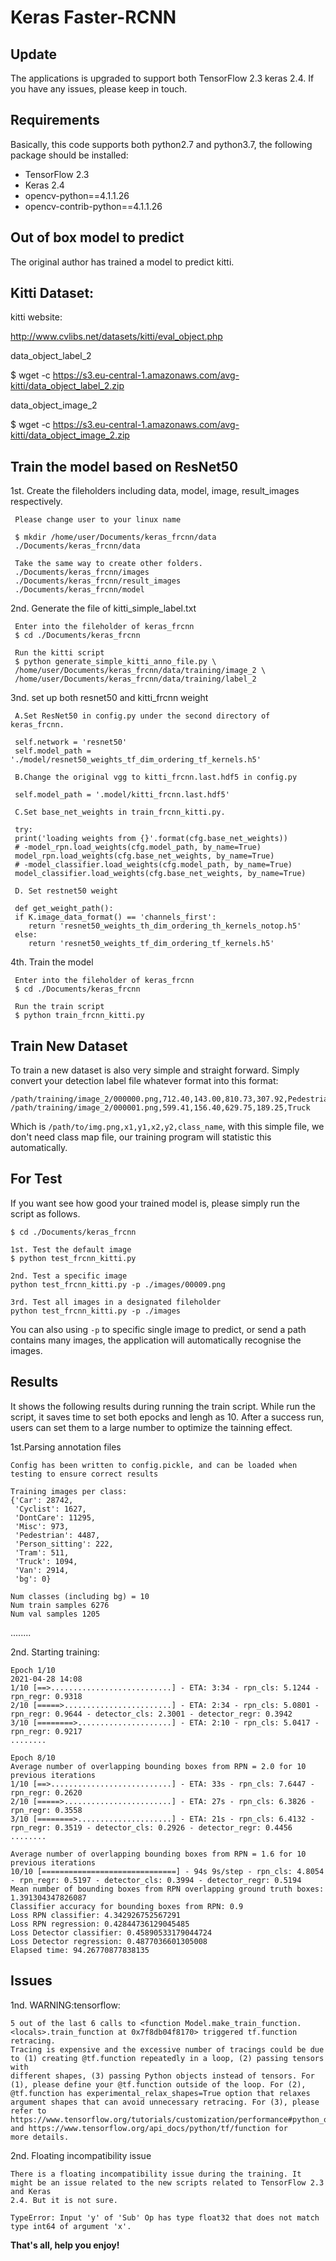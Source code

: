 # Keras Faster-RCNN

## Update

The applications is upgraded to support both TensorFlow 2.3 keras 2.4. If you have any issues, please keep in touch. 

## Requirements

Basically, this code supports both python2.7 and python3.7, the following package should be installed:

* TensorFlow 2.3
* Keras 2.4
* opencv-python==4.1.1.26
* opencv-contrib-python==4.1.1.26

## Out of box model to predict

The original author has trained a model to predict kitti.  

## Kitti Dataset:

kitti website: 

http://www.cvlibs.net/datasets/kitti/eval_object.php

data_object_label_2

$ wget -c https://s3.eu-central-1.amazonaws.com/avg-kitti/data_object_label_2.zip

data_object_image_2

$ wget -c https://s3.eu-central-1.amazonaws.com/avg-kitti/data_object_image_2.zip

## Train the model based on ResNet50

1st. Create the fileholders including data, model, image, result_images respectively.  

     Please change user to your linux name 

     $ mkdir /home/user/Documents/keras_frcnn/data
     ./Documents/keras_frcnn/data
     
     Take the same way to create other folders. 
     ./Documents/keras_frcnn/images 
     ./Documents/keras_frcnn/result_images
     ./Documents/keras_frcnn/model 
     
2nd. Generate the file of kitti_simple_label.txt

     Enter into the fileholder of keras_frcnn
     $ cd ./Documents/keras_frcnn
     
     Run the kitti script 
     $ python generate_simple_kitti_anno_file.py \
     /home/user/Documents/keras_frcnn/data/training/image_2 \
     /home/user/Documents/keras_frcnn/data/training/label_2

3nd. set up both resnet50 and kitti_frcnn weight

     A.Set ResNet50 in config.py under the second directory of keras_frcnn. 
     
     self.network = 'resnet50'
     self.model_path = './model/resnet50_weights_tf_dim_ordering_tf_kernels.h5'
     
     B.Change the original vgg to kitti_frcnn.last.hdf5 in config.py
     
     self.model_path = '.model/kitti_frcnn.last.hdf5'
     
     C.Set base_net_weights in train_frcnn_kitti.py. 
     
     try:
     print('loading weights from {}'.format(cfg.base_net_weights))
     # -model_rpn.load_weights(cfg.model_path, by_name=True)
     model_rpn.load_weights(cfg.base_net_weights, by_name=True)
     # -model_classifier.load_weights(cfg.model_path, by_name=True)
     model_classifier.load_weights(cfg.base_net_weights, by_name=True)
     
     D. Set restnet50 weight
     
     def get_weight_path():
     if K.image_data_format() == 'channels_first':
        return 'resnet50_weights_th_dim_ordering_th_kernels_notop.h5'
     else:
        return 'resnet50_weights_tf_dim_ordering_tf_kernels.h5'
     
4th. Train the model

     Enter into the fileholder of keras_frcnn
     $ cd ./Documents/keras_frcnn
     
     Run the train script 
     $ python train_frcnn_kitti.py
     

## Train New Dataset

To train a new dataset is also very simple and straight forward. Simply convert your detection label file whatever format into this format:

```
/path/training/image_2/000000.png,712.40,143.00,810.73,307.92,Pedestrian
/path/training/image_2/000001.png,599.41,156.40,629.75,189.25,Truck
```
Which is `/path/to/img.png,x1,y1,x2,y2,class_name`, with this simple file, we don't need class map file, our training program will statistic this automatically.

## For Test 

If you want see how good your trained model is, please simply run the script as follows. 
```
$ cd ./Documents/keras_frcnn

1st. Test the default image
$ python test_frcnn_kitti.py

2nd. Test a specific image 
python test_frcnn_kitti.py -p ./images/00009.png

3rd. Test all images in a designated fileholder 
python test_frcnn_kitti.py -p ./images
```
You can also using `-p` to specific single image to predict, or send a path contains many images, the application will automatically recognise the images.

## Results

It shows the following results during running the train script. While run the script, it saves time to set both epocks and lengh as 10. 
After a success run, users can set them to a large number to optimize the tainning effect. 

1st.Parsing annotation files

    Config has been written to config.pickle, and can be loaded when testing to ensure correct results

    Training images per class:
    {'Car': 28742,
     'Cyclist': 1627,
     'DontCare': 11295,
     'Misc': 973,
     'Pedestrian': 4487,
     'Person_sitting': 222,
     'Tram': 511,
     'Truck': 1094,
     'Van': 2914,
     'bg': 0}
     
    Num classes (including bg) = 10
    Num train samples 6276
    Num val samples 1205

........

2nd. Starting training: 

    Epoch 1/10
    2021-04-28 14:08
    1/10 [==>...........................] - ETA: 3:34 - rpn_cls: 5.1244 - rpn_regr: 0.9318  
    2/10 [=====>........................] - ETA: 2:34 - rpn_cls: 5.0801 - rpn_regr: 0.9644 - detector_cls: 2.3001 - detector_regr: 0.3942
    3/10 [========>.....................] - ETA: 2:10 - rpn_cls: 5.0417 - rpn_regr: 0.9217
    ........

    Epoch 8/10
    Average number of overlapping bounding boxes from RPN = 2.0 for 10 previous iterations
    1/10 [==>...........................] - ETA: 33s - rpn_cls: 7.6447 - rpn_regr: 0.2620  
    2/10 [=====>........................] - ETA: 27s - rpn_cls: 6.3826 - rpn_regr: 0.3558 
    3/10 [========>.....................] - ETA: 21s - rpn_cls: 6.4132 - rpn_regr: 0.3519 - detector_cls: 0.2926 - detector_regr: 0.4456
    ........

    Average number of overlapping bounding boxes from RPN = 1.6 for 10 previous iterations
    10/10 [==============================] - 94s 9s/step - rpn_cls: 4.8054 - rpn_regr: 0.5197 - detector_cls: 0.3994 - detector_regr: 0.5194
    Mean number of bounding boxes from RPN overlapping ground truth boxes: 1.391304347826087
    Classifier accuracy for bounding boxes from RPN: 0.9
    Loss RPN classifier: 4.342926752567291
    Loss RPN regression: 0.42844736129045485
    Loss Detector classifier: 0.45890533179044724
    Loss Detector regression: 0.4877036601305008
    Elapsed time: 94.26770877838135

## Issues 

1nd. WARNING:tensorflow:

    5 out of the last 6 calls to <function Model.make_train_function.<locals>.train_function at 0x7f8db04f8170> triggered tf.function retracing.  
    Tracing is expensive and the excessive number of tracings could be due to (1) creating @tf.function repeatedly in a loop, (2) passing tensors with
    different shapes, (3) passing Python objects instead of tensors. For (1), please define your @tf.function outside of the loop. For (2), 
    @tf.function has experimental_relax_shapes=True option that relaxes argument shapes that can avoid unnecessary retracing. For (3), please refer to
    https://www.tensorflow.org/tutorials/customization/performance#python_or_tensor_args and https://www.tensorflow.org/api_docs/python/tf/function for
    more details.

2nd. Floating incompatibility issue

    There is a floating incompatibility issue during the training. It might be an issue related to the new scripts related to TensorFlow 2.3 and Keras 
    2.4. But it is not sure. 

    TypeError: Input 'y' of 'Sub' Op has type float32 that does not match type int64 of argument 'x'.

**That's all, help you enjoy!**
